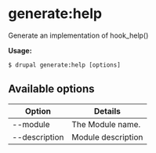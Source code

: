 # generate:help
Generate an implementation of hook_help()

**Usage:**
```
$ drupal generate:help [options]
```

## Available options
Option | Details
-------|-------------
--module | The Module name.
--description | Module description
